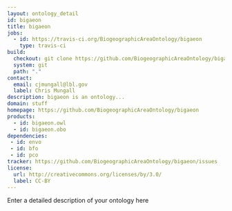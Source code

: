 ```yaml
---
layout: ontology_detail
id: bigaeon
title: bigaeon
jobs:
  - id: https://travis-ci.org/BiogeographicAreaOntology/bigaeon
    type: travis-ci
build:
  checkout: git clone https://github.com/BiogeographicAreaOntology/bigaeon.git
  system: git
  path: "."
contact:
  email: cjmungall@lbl.gov
  label: Chris Mungall
description: bigaeon is an ontology...
domain: stuff
homepage: https://github.com/BiogeographicAreaOntology/bigaeon
products:
  - id: bigaeon.owl
  - id: bigaeon.obo
dependencies:
 - id: envo
 - id: bfo
 - id: pco
tracker: https://github.com/BiogeographicAreaOntology/bigaeon/issues
license:
  url: http://creativecommons.org/licenses/by/3.0/
  label: CC-BY
---
```


Enter a detailed description of your ontology here
